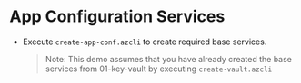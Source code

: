 # App Configuration Services

- Execute `create-app-conf.azcli` to create required base services.

    >Note: This demo assumes that you have already created the base services from 01-key-vault by executing `create-vault.azcli`